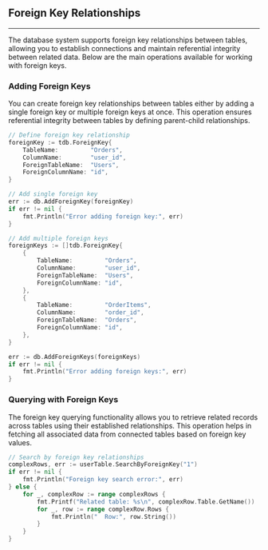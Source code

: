 ## Foreign Key Relationships

---

The database system supports foreign key relationships between tables, allowing you to establish connections and
maintain referential integrity between related data. Below are the main operations available for working with foreign
keys.

### Adding Foreign Keys

You can create foreign key relationships between tables either by adding a single foreign key or multiple foreign keys
at once. This operation ensures referential integrity between tables by defining parent-child relationships.

```go
// Define foreign key relationship
foreignKey := tdb.ForeignKey{
    TableName:         "Orders",
    ColumnName:        "user_id",
    ForeignTableName:  "Users",
    ForeignColumnName: "id",
}

// Add single foreign key
err := db.AddForeignKey(foreignKey)
if err != nil {
    fmt.Println("Error adding foreign key:", err)
}

// Add multiple foreign keys
foreignKeys := []tdb.ForeignKey{
    {
        TableName:         "Orders",
        ColumnName:        "user_id",
        ForeignTableName:  "Users",
        ForeignColumnName: "id",
    },
    {
        TableName:         "OrderItems",
        ColumnName:        "order_id",
        ForeignTableName:  "Orders",
        ForeignColumnName: "id",
    },
}

err := db.AddForeignKeys(foreignKeys)
if err != nil {
    fmt.Println("Error adding foreign keys:", err)
}
```
### Querying with Foreign Keys

The foreign key querying functionality allows you to retrieve related records across tables using their established
relationships. This operation helps in fetching all associated data from connected tables based on foreign key values.

```go
// Search by foreign key relationships
complexRows, err := userTable.SearchByForeignKey("1")
if err != nil {
    fmt.Println("Foreign key search error:", err)
} else {
    for _, complexRow := range complexRows {
        fmt.Printf("Related table: %s\n", complexRow.Table.GetName())
        for _, row := range complexRow.Rows {
            fmt.Println("  Row:", row.String())
        }
    }
}
```